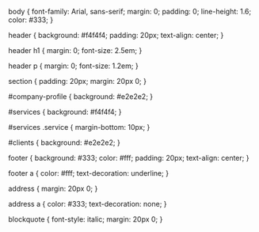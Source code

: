 body {
    font-family: Arial, sans-serif;
    margin: 0;
    padding: 0;
    line-height: 1.6;
    color: #333;
}

header {
    background: #f4f4f4;
    padding: 20px;
    text-align: center;
}

header h1 {
    margin: 0;
    font-size: 2.5em;
}

header p {
    margin: 0;
    font-size: 1.2em;
}

section {
    padding: 20px;
    margin: 20px 0;
}

#company-profile {
    background: #e2e2e2;
}

#services {
    background: #f4f4f4;
}

#services .service {
    margin-bottom: 10px;
}

#clients {
    background: #e2e2e2;
}

footer {
    background: #333;
    color: #fff;
    padding: 20px;
    text-align: center;
}

footer a {
    color: #fff;
    text-decoration: underline;
}

address {
    margin: 20px 0;
}

address a {
    color: #333;
    text-decoration: none;
}

blockquote {
    font-style: italic;
    margin: 20px 0;
}

